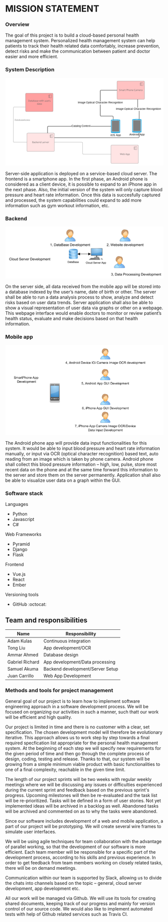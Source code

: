 # MISSION STATEMENT

### Overview

The goal of this project is to build a cloud-based personal health management system. Personalized health management system can help patients to track their health related data comfortably, increase prevention, detect risks and make the communication between patient and doctor easier and more efficient.

### System Description

![System description](https://github.com/adkulas/ece651-group-project/blob/Updating-Mission-Statement/overall_system.png)

Server-side application is deployed on a service-based cloud server. The frontend is a smartphone app. In the first phase, an Android phone is considered as a client device, it is possible to expand to an iPhone app in the next phase. Also, the initial version of the system will only capture blood pressure and heart rate information. Once this data is succesfully captured and processed, the system capabilities could expand to add more information such as gym workout information, etc.

### Backend

![Backend](https://github.com/adkulas/ece651-group-project/blob/Updating-Mission-Statement/backend.png)

On the server side, all data received from the mobile app will be stored into a database indexed by the user’s name, date of birth or other. The server shall be able to run a data analysis process to show, analyze and detect risks based on user data trends. Server application shall also be able to show a visual representation of user data via graphs or other on a webpage. This webpage interface would enable doctors to monitor or review patient’s health status, evaluate and make decisions based on that health information.

### Mobile app

![Frontend](https://github.com/adkulas/ece651-group-project/blob/master/frontend_rev2.png)

The Android phone app will provide data input functionalities for this system. It would be able to input blood pressure and heart rate information manually, or input via OCR (optical character recognition) based text, auto reading from an image which is taken by phone camera. Android phone shall collect this blood pressure information – high, low, pulse, store most recent data on the phone and at the same time forward this information to the server and store them on the server permanently. Application shall also be able to visualize user data on a graph within the GUI.

### Software stack

Languages
* Python
* Javascript
* C#

Web Frameworks
* Pyramid
* Django
* Flask

Frontend
* Vue.js
* React
* Ember

Versioning tools
* GitHub :octocat: 

## Team and responsibilities

Name | Responsibility
------------ | -------------
Adam Kulas | Continuous integration
Tong Liu | App development/OCR
Ammar Ahmed | Database design
Gabriel Richard | App development/Data processing
Samuel Akuma | Backend development/Server Setup
Juan Carrillo | Web App Development

### Methods and tools for project management

General goal of our project is to learn how to implement software engineering approach in a software development process. We will be focused on organizing our activities in such a manner, such thatt our work will be efficient and high quality. 

Our project is limited in time and there is no customer with a clear, set specification. The chosen development model will therefore be evolutionary iterative. This approach allows us to work step by step towards a final required specfication list appropriate for the personal health management system. At the beginning of each step we will specify new requirements for the given period of time and then go through the complete process of design, coding, testing and release. Thanks to that, our system will be growing from a simple minimum viable product with basic functionalities to one of a final complexity, reachable in the given time limit.

The length of our project sprints will be two weeks with regular weekly meetings where we will be discussing any issues or difficulties experienced during the current sprint and feedback based on the previous sprint's progress. Upcoming milestones will then be re-evaluated and the task list will be re-prioritized. Tasks will be defined in a form of user stories. Not yet implemented ideas will be archived in a backlog as well. Abandoned tasks will be archived and commented on as to why the tasks were abandoned.

Since our software includes development of a web and mobile application, a part of our project will be prototyping. We will create several wire frames to simulate user interfaces.

We will be using agile techniques for team collaboration with the advantage of parallel working, so that the development of our software is more efficient. Each team member will be responsible for a specific part of the development process, according to his skills and previous experience. In order to get feedback from team members working on closely related tasks, there will be on demand meetings.

Communication within our team is supported by Slack, allowing us to divide the chats into channels based on the topic – general, cloud server development, app development etc.

All our work will be managed via Github. We will use its tools for creating shared documents, keeping track of our progress and mainly for version control of our source code. We would also like to implement automated tests with help of Github related services such as Travis CI.
